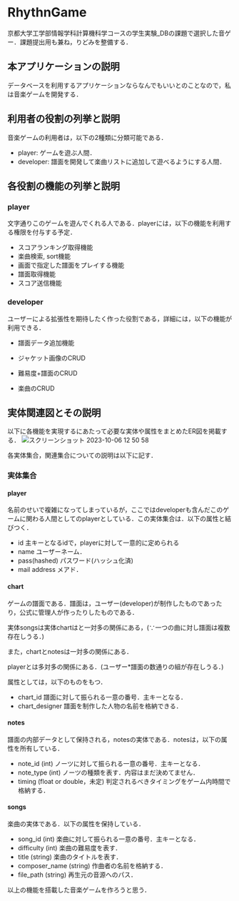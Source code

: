 # RhythnGame
京都大学工学部情報学科計算機科学コースの学生実験_DBの課題で選択した音ゲー．課題提出用も兼ね，りどみを整備する．

## 本アプリケーションの説明
データベースを利用するアプリケーションならなんでもいいとのことなので，私は音楽ゲームを開発する．

## 利用者の役割の列挙と説明
音楽ゲームの利用者は，以下の2種類に分類可能である．
- player:
  ゲームを遊ぶ人間．
- developer:
  譜面を開発して楽曲リストに追加して遊べるようにする人間．

## 各役割の機能の列挙と説明
### player
文字通りこのゲームを遊んでくれる人である．playerには，以下の機能を利用する権限を付与する予定．
- スコアランキング取得機能
- 楽曲検索, sort機能
- 画面で指定した譜面をプレイする機能
 - 譜面取得機能
 - スコア送信機能

### developer
ユーザーによる拡張性を期待したく作った役割である，詳細には，以下の機能が利用できる．
- 譜面データ追加機能

 - ジャケット画像のCRUD
 - 難易度+譜面のCRUD
 - 楽曲のCRUD

## 実体関連図とその説明

以下に各機能を実現するにあたって必要な実体や属性をまとめたER図を掲載する．
![スクリーンショット 2023-10-06 12 50 58](https://github.com/Mntisgod/isle4RhythmGame/assets/83445886/d9269a2f-5936-4279-a28b-ce83a76af819)


各実体集合，関連集合についての説明は以下に記す．

### 実体集合
#### player
名前のせいで複雑になってしまっているが，ここではdeveloperも含んだこのゲームに関わる人間としてのplayerとしている．この実体集合は．以下の属性と結びつく．

 - id <int>
  主キーとなるidで，playerに対して一意的に定められる
 - name <string>
  ユーザーネーム．
 - pass(hashed) <string>
  パスワード(ハッシュ化済)
 - mail address <string>
  メアド．

#### chart
ゲームの譜面である．譜面は，ユーザー(developer)が制作したものであったり，公式に管理人が作ったりしたものである．

実体songsは実体chartはと一対多の関係にある，(∵一つの曲に対し譜面は複数存在しうる．)

また，chartとnotesは一対多の関係にある．

playerとは多対多の関係にある．(ユーザー*譜面の数通りの組が存在しうる．)

属性としては，以下のものをもつ．
- chart_id <int>
譜面に対して振られる一意の番号．主キーとなる．
- chart_designer <string>
譜面を制作した人物の名前を格納できる．
#### notes
譜面の内部データとして保持される，notesの実体である．notesは，以下の属性を所有している．
- note_id (int)
  ノーツに対して振られる一意の番号．主キーとなる．
- note_type (int)
  ノーツの種類を表す．内容はまだ決めてません．
- timing (float or double，未定)
  判定されるべきタイミングをゲーム内時間で格納する．

#### songs
楽曲の実体である．以下の属性を保持している．
- song_id (int)
楽曲に対して振られる一意の番号．主キーとなる．
- difficulty (int)
楽曲の難易度を表す．
- title (string)
楽曲のタイトルを表す．
- composer_name (string)
作曲者の名前を格納する．
- file_path (string)
再生元の音源へのパス．

以上の機能を搭載した音楽ゲームを作ろうと思う．
